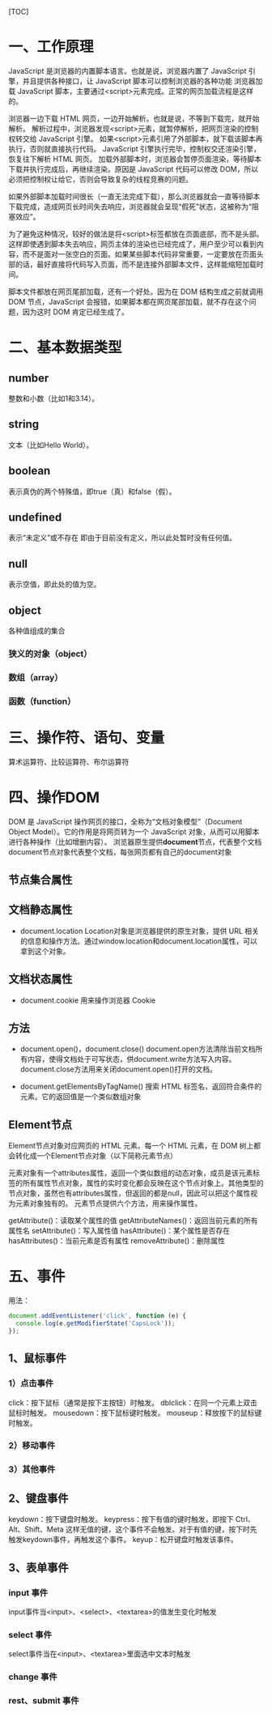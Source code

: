 [TOC]

# 一、工作原理
JavaScript 是浏览器的内置脚本语言。也就是说，浏览器内置了 JavaScript 引擎，并且提供各种接口，让 JavaScript 脚本可以控制浏览器的各种功能
浏览器加载 JavaScript 脚本，主要通过\<script>元素完成。正常的网页加载流程是这样的。

浏览器一边下载 HTML 网页，一边开始解析。也就是说，不等到下载完，就开始解析。
解析过程中，浏览器发现\<script>元素，就暂停解析，把网页渲染的控制权转交给 JavaScript 引擎。
如果\<script>元素引用了外部脚本，就下载该脚本再执行，否则就直接执行代码。
JavaScript 引擎执行完毕，控制权交还渲染引擎，恢复往下解析 HTML 网页。
加载外部脚本时，浏览器会暂停页面渲染，等待脚本下载并执行完成后，再继续渲染。原因是 JavaScript 代码可以修改 DOM，所以必须把控制权让给它，否则会导致复杂的线程竞赛的问题。

如果外部脚本加载时间很长（一直无法完成下载），那么浏览器就会一直等待脚本下载完成，造成网页长时间失去响应，浏览器就会呈现“假死”状态，这被称为“阻塞效应”。

为了避免这种情况，较好的做法是将\<script>标签都放在页面底部，而不是头部。这样即使遇到脚本失去响应，网页主体的渲染也已经完成了，用户至少可以看到内容，而不是面对一张空白的页面。如果某些脚本代码非常重要，一定要放在页面头部的话，最好直接将代码写入页面，而不是连接外部脚本文件，这样能缩短加载时间。

脚本文件都放在网页尾部加载，还有一个好处。因为在 DOM 结构生成之前就调用 DOM 节点，JavaScript 会报错，如果脚本都在网页尾部加载，就不存在这个问题，因为这时 DOM 肯定已经生成了。


# 二、基本数据类型
## number
整数和小数（比如1和3.14）。
## string
文本（比如Hello World）。
## boolean
表示真伪的两个特殊值，即true（真）和false（假）。
## undefined
表示“未定义”或不存在
即由于目前没有定义，所以此处暂时没有任何值。
## null
表示空值，即此处的值为空。
## object
各种值组成的集合
### 狭义的对象（object）
### 数组（array）
### 函数（function）


# 三、操作符、语句、变量
算术运算符、比较运算符、布尔运算符

# 四、操作DOM
DOM 是 JavaScript 操作网页的接口，全称为“文档对象模型”（Document Object Model）。它的作用是将网页转为一个 JavaScript 对象，从而可以用脚本进行各种操作（比如增删内容）。
浏览器原生提供**document**节点，代表整个文档
document节点对象代表整个文档，每张网页都有自己的document对象
## 节点集合属性

## 文档静态属性
* document.location
Location对象是浏览器提供的原生对象，提供 URL 相关的信息和操作方法。通过window.location和document.location属性，可以拿到这个对象。

## 文档状态属性
* document.cookie
用来操作浏览器 Cookie


## 方法
* document.open()，document.close()
document.open方法清除当前文档所有内容，使得文档处于可写状态，供document.write方法写入内容。
document.close方法用来关闭document.open()打开的文档。

* document.getElementsByTagName()
搜索 HTML 标签名，返回符合条件的元素。它的返回值是一个类似数组对象

## Element节点
Element节点对象对应网页的 HTML 元素。每一个 HTML 元素，在 DOM 树上都会转化成一个Element节点对象（以下简称元素节点）

元素对象有一个attributes属性，返回一个类似数组的动态对象，成员是该元素标签的所有属性节点对象，属性的实时变化都会反映在这个节点对象上。其他类型的节点对象，虽然也有attributes属性，但返回的都是null，因此可以把这个属性视为元素对象独有的。
元素节点提供六个方法，用来操作属性。

getAttribute()：读取某个属性的值
getAttributeNames()：返回当前元素的所有属性名
setAttribute()：写入属性值
hasAttribute()：某个属性是否存在
hasAttributes()：当前元素是否有属性
removeAttribute()：删除属性

# 五、事件
用法：
```javascript
document.addEventListener('click', function (e) {
  console.log(e.getModifierState('CapsLock'));
});
```
## 1、鼠标事件
### 1）点击事件
click：按下鼠标（通常是按下主按钮）时触发。
dblclick：在同一个元素上双击鼠标时触发。
mousedown：按下鼠标键时触发。
mouseup：释放按下的鼠标键时触发。
### 2）移动事件
### 3）其他事件

## 2、键盘事件
keydown：按下键盘时触发。
keypress：按下有值的键时触发，即按下 Ctrl、Alt、Shift、Meta 这样无值的键，这个事件不会触发。对于有值的键，按下时先触发keydown事件，再触发这个事件。
keyup：松开键盘时触发该事件。

## 3、表单事件
### input 事件
input事件当\<input>、\<select>、\<textarea>的值发生变化时触发

### select 事件
select事件当在\<input>、\<textarea>里面选中文本时触发

### change 事件

### rest、submit 事件